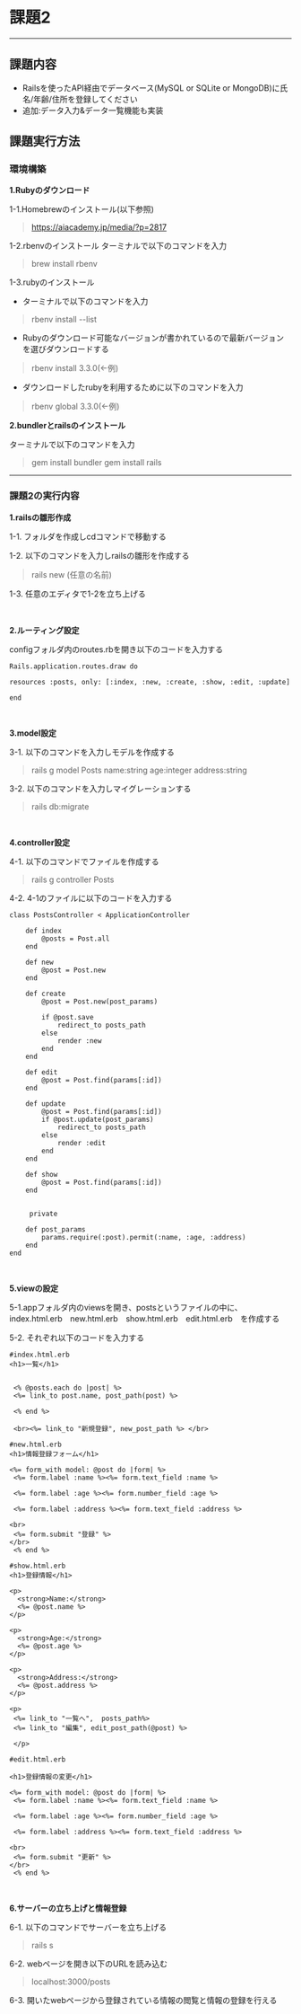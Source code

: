 # 課題2
---
## 課題内容
* Railsを使ったAPI経由でデータベース(MySQL or SQLite or MongoDB)に氏名/年齢/住所を登録してください
* 追加:データ入力&データ一覧機能も実装
  

## 課題実行方法
 ### 環境構築
 **1.Rubyのダウンロード**
 
  1-1.Homebrewのインストール(以下参照)
  > https://aiacademy.jp/media/?p=2817

  1-2.rbenvのインストール
 ターミナルで以下のコマンドを入力
 > brew install rbenv

 1-3.rubyのインストール
 * ターミナルで以下のコマンドを入力
 > rbenv install --list

 * Rubyのダウンロード可能なバージョンが書かれているので最新バージョンを選びダウンロードする
> rbenv install 3.3.0(←例)

 * ダウンロードしたrubyを利用するために以下のコマンドを入力
> rbenv global 3.3.0(←例)


**2.bundlerとrailsのインストール**

ターミナルで以下のコマンドを入力
> gem install bundler
> gem install rails

---

### 課題2の実行内容

**1.railsの雛形作成**


1-1. フォルダを作成しcdコマンドで移動する

1-2. 以下のコマンドを入力しrailsの雛形を作成する
> rails new (任意の名前)

1-3. 任意のエディタで1-2を立ち上げる

<br>

**2.ルーティング設定**

configフォルダ内のroutes.rbを開き以下のコードを入力する
```
Rails.application.routes.draw do

resources :posts, only: [:index, :new, :create, :show, :edit, :update]

end
```

<br>

**3.model設定**
   
3-1. 以下のコマンドを入力しモデルを作成する
> rails g model Posts name:string age:integer address:string

3-2. 以下のコマンドを入力しマイグレーションする
> rails db:migrate

<br>

**4.controller設定**

4-1. 以下のコマンドでファイルを作成する
> rails g controller Posts

4-2. 4-1のファイルに以下のコードを入力する
```
class PostsController < ApplicationController

    def index
        @posts = Post.all
    end

    def new
        @post = Post.new
    end

    def create
        @post = Post.new(post_params)

        if @post.save
            redirect_to posts_path
        else
            render :new
        end
    end

    def edit
        @post = Post.find(params[:id])
    end

    def update
        @post = Post.find(params[:id])
        if @post.update(post_params)
            redirect_to posts_path
        else
            render :edit
        end
    end
   
    def show
        @post = Post.find(params[:id])
    end

    
     private

    def post_params
        params.require(:post).permit(:name, :age, :address)
    end
end
```
<br>

**5.viewの設定**

5-1.appフォルダ内のviewsを開き、postsというファイルの中に、index.html.erb　new.html.erb　show.html.erb　edit.html.erb　を作成する

5-2. それぞれ以下のコードを入力する
```
#index.html.erb
<h1>一覧</h1>


 <% @posts.each do |post| %>
 <%= link_to post.name, post_path(post) %>

 <% end %>

 <br><%= link_to "新規登録", new_post_path %> </br>
```

```
#new.html.erb
<h1>情報登録フォーム</h1>

<%= form_with model: @post do |form| %>
 <%= form.label :name %><%= form.text_field :name %>

 <%= form.label :age %><%= form.number_field :age %>

 <%= form.label :address %><%= form.text_field :address %>

<br>
 <%= form.submit "登録" %>
</br>
 <% end %>
```

```
#show.html.erb
<h1>登録情報</h1>

<p>
  <strong>Name:</strong>
  <%= @post.name %>
</p>

<p>
  <strong>Age:</strong>
  <%= @post.age %>
</p>

<p>
  <strong>Address:</strong>
  <%= @post.address %>
</p>

<p>
 <%= link_to "一覧へ",  posts_path%>
 <%= link_to "編集", edit_post_path(@post) %> 
 
 </p>
```

```
#edit.html.erb

<h1>登録情報の変更</h1>

<%= form_with model: @post do |form| %>
 <%= form.label :name %><%= form.text_field :name %>

 <%= form.label :age %><%= form.number_field :age %>

 <%= form.label :address %><%= form.text_field :address %>

<br>
 <%= form.submit "更新" %>
</br>
 <% end %>
```
<br>

**6.サーバーの立ち上げと情報登録**

6-1. 以下のコマンドでサーバーを立ち上げる
> rails s

6-2. webページを開き以下のURLを読み込む
> localhost:3000/posts

6-3. 開いたwebページから登録されている情報の閲覧と情報の登録を行える








